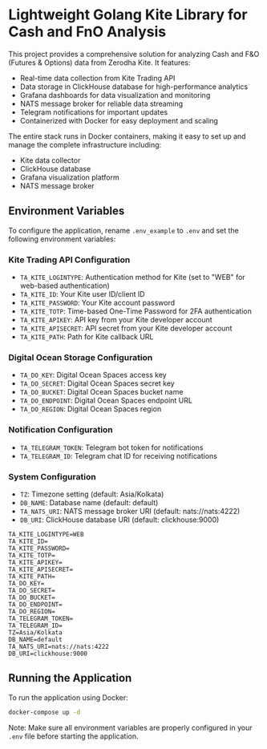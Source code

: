 # Lightweight Golang Kite Library for Cash and FnO Analysis

This project provides a comprehensive solution for analyzing Cash and F&O (Futures & Options) data from Zerodha Kite. It features:

- Real-time data collection from Kite Trading API
- Data storage in ClickHouse database for high-performance analytics
- Grafana dashboards for data visualization and monitoring
- NATS message broker for reliable data streaming
- Telegram notifications for important updates
- Containerized with Docker for easy deployment and scaling

The entire stack runs in Docker containers, making it easy to set up and manage the complete infrastructure including:

- Kite data collector
- ClickHouse database
- Grafana visualization platform
- NATS message broker

## Environment Variables

To configure the application, rename `.env_example` to `.env` and set the following environment variables:

### Kite Trading API Configuration

- `TA_KITE_LOGINTYPE`: Authentication method for Kite (set to "WEB" for web-based authentication)
- `TA_KITE_ID`: Your Kite user ID/client ID
- `TA_KITE_PASSWORD`: Your Kite account password
- `TA_KITE_TOTP`: Time-based One-Time Password for 2FA authentication
- `TA_KITE_APIKEY`: API key from your Kite developer account
- `TA_KITE_APISECRET`: API secret from your Kite developer account
- `TA_KITE_PATH`: Path for Kite callback URL

### Digital Ocean Storage Configuration

- `TA_DO_KEY`: Digital Ocean Spaces access key
- `TA_DO_SECRET`: Digital Ocean Spaces secret key
- `TA_DO_BUCKET`: Digital Ocean Spaces bucket name
- `TA_DO_ENDPOINT`: Digital Ocean Spaces endpoint URL
- `TA_DO_REGION`: Digital Ocean Spaces region

### Notification Configuration

- `TA_TELEGRAM_TOKEN`: Telegram bot token for notifications
- `TA_TELEGRAM_ID`: Telegram chat ID for receiving notifications

### System Configuration

- `TZ`: Timezone setting (default: Asia/Kolkata)
- `DB_NAME`: Database name (default: default)
- `TA_NATS_URI`: NATS message broker URI (default: nats://nats:4222)
- `DB_URI`: ClickHouse database URI (default: clickhouse:9000)

```env
TA_KITE_LOGINTYPE=WEB
TA_KITE_ID=
TA_KITE_PASSWORD=
TA_KITE_TOTP=
TA_KITE_APIKEY=
TA_KITE_APISECRET=
TA_KITE_PATH=
TA_DO_KEY=
TA_DO_SECRET=
TA_DO_BUCKET=
TA_DO_ENDPOINT=
TA_DO_REGION=
TA_TELEGRAM_TOKEN=
TA_TELEGRAM_ID=
TZ=Asia/Kolkata
DB_NAME=default
TA_NATS_URI=nats://nats:4222
DB_URI=clickhouse:9000
```

## Running the Application

To run the application using Docker:

```bash
docker-compose up -d
```

Note: Make sure all environment variables are properly configured in your `.env` file before starting the application.
